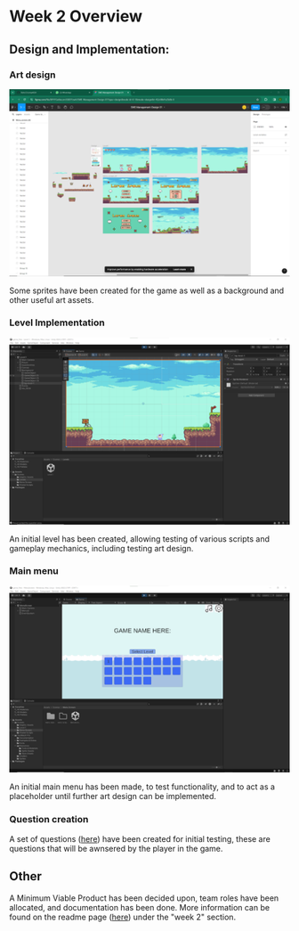 # Week 2 Overview

## Design and Implementation:

### Art design

![Art-Design](./additional-files/art-design.png)

Some sprites have been created for the game as well as a background and other useful art assets.

### Level Implementation

![level1](./additional-files/level1.png)

An initial level has been created, allowing testing of various scripts and gameplay mechanics, including testing art design.

### Main menu 

![main-menu](./additional-files/main-menu.png)

An initial main menu has been made, to test functionality, and to act as a placeholder until further art design can be implemented.

### Question creation

A set of questions ([here](week2-MathsQuestions.md)) have been created for initial testing, these are questions that will be awnsered by the player in the game. 

## Other

A Minimum Viable Product has been decided upon, team roles have been allocated, and documentation has been done. More information can be found on the readme page ([here](README.md)) under the "week 2" section.